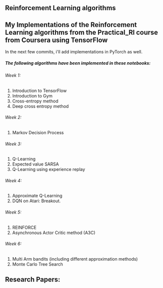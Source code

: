 

## Reinforcement Learning algorithms


## My Implementations of the Reinforcement Learning algorithms from the Practical_Rl course from Coursera using TensorFlow



In the next few commits, i'll add implementations in PyTorch as well.


##### The following algorithms have been implemented in these notebooks:

###### Week 1:
1. Introduction to TensorFlow
2. Introduction to Gym
3. Cross-entropy method
4. Deep cross entropy method


###### Week 2:
1. Markov Decision Process

###### Week 3:
1. Q-Learning
2. Expected value SARSA
3. Q-Learning using experience replay 

###### Week 4:
1. Approximate Q-Learning
2. DQN on Atari: Breakout.

###### Week 5:
1. REINFORCE
2. Asynchronous Actor Critic method (A3C)

###### Week 6: 
1. Multi Arm bandits (including different approximation methods)
2. Monte Carlo Tree Search

## Research Papers:
